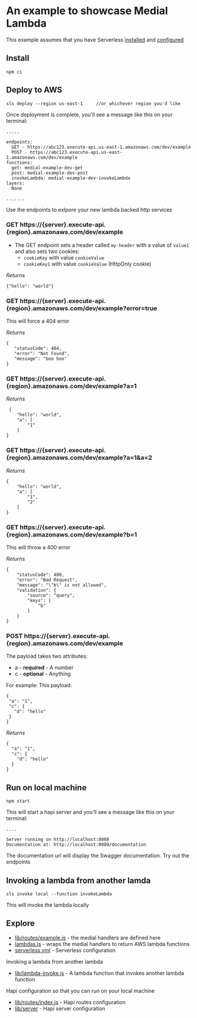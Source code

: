 # An example to showcase Medial Lambda

This example assumes that you have Serverless [installed](https://www.serverless.com/framework/docs/getting-started/) and [configured](https://www.serverless.com/framework/docs/providers/aws/cli-reference/config-credentials/)


## Install
```
npm ci
```

## Deploy to AWS
```
sls deploy --region us-east-1     //or whichever region you'd like
```

Once deployment is complete, you'll see a message like this on your terminal:

```
.....

endpoints:
  GET - https://abc123.execute-api.us-east-1.amazonaws.com/dev/example
  POST - https://abc123.execute-api.us-east-1.amazonaws.com/dev/example
functions:
  get: medial-example-dev-get
  post: medial-example-dev-post
  invokeLambda: medial-example-dev-invokeLambda
layers:
  None

.......
  ```

Use the endpoints to exlpore your new lambda backed http services

### **GET** https://{server}.execute-api.{region}.amazonaws.com/dev/example
- The GET endpoint sets a header called `my-header` with a value of `value1` and also sets two cookies:
  - `cookieKey` with value `cookieValue`
  - `cookieKey1` with value `cookieValue` (HttpOnly cookie)

*Returns*
```
{"hello": "world"}
```

### **GET** https://{server}.execute-api.{region}.amazonaws.com/dev/example?error=true
This will force a 404 error 

*Returns*
 ```
 {
    "statusCode": 404,
    "error": "Not Found",
    "message": "boo boo"
}
```

### **GET** https://{server}.execute-api.{region}.amazonaws.com/dev/example?a=1

*Returns*
```
 {
    "hello": "world",
    "a": [
        "1"
    ]
}
```

### **GET** https://{server}.execute-api.{region}.amazonaws.com/dev/example?a=1&a=2

*Returns* 
```
{
    "hello": "world",
    "a": [
        "1",
        "2"
    ]
}
```

### **GET** https://{server}.execute-api.{region}.amazonaws.com/dev/example?b=1

This will throw a 400 error

*Returns* 
```
{
    "statusCode": 400,
    "error": "Bad Request",
    "message": "\"b\" is not allowed",
    "validation": {
        "source": "query",
        "keys": [
            "b"
        ]
    }
}
```

### **POST** https://{server}.execute-api.{region}.amazonaws.com/dev/example

The payload takes two attributes:
 - a - **required** - A number
 - c - **optional** - Anything

 For example: This payload:
 ```
 {
  "a": "1",
  "c": {
    "d": "hello"
  }
}
 ```

*Returns* 
```
{
  "a": "1",
  "c": {
    "d": "hello"
  }
}
```

## Run on local machine
```npm start```

This will start a hapi server and you'll see a message like this on your terminal:

```
....

Server running on http://localhost:8080
Documentation at: http://localhost:8080/documentation
```

The documentation url will display the Swagger documentation. Try out the endpoints

## Invoking a lambda from another lamda
```
sls invoke local --function invokeLambda
```

This will invoke the lambda locally

## Explore
 - [lib/routes/example.js](lib/routes/example.js) - the medial handlers are defined here
 - [lambdas.js](lambdas.js) - wraps the medial handlers to return AWS lambda functions
 - [serverless.yml](serverless.yml) - Serverless configuration

Invoking a lambda from another lambda
 - [lib/lambda-invoke.js](lib/lambda-invoke.js) - A lambda function that invokes another lambda function

Hapi configuration so that you can run on your local machine
  - [lib/routes/index.js](lib/routes/index.js) - Hapi routes configuration
  - [lib/server](lib/server) - Hapi server configuration


